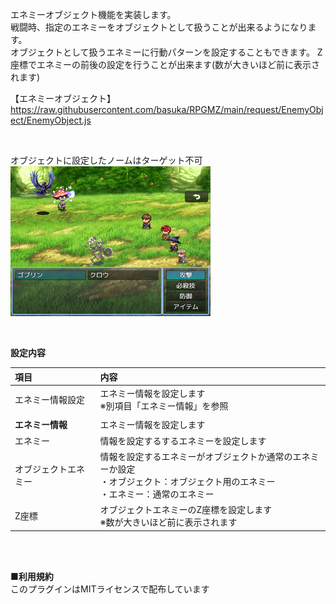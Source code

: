 エネミーオブジェクト機能を実装します。</br>
戦闘時、指定のエネミーをオブジェクトとして扱うことが出来るようになります。</br>
オブジェクトとして扱うエネミーに行動パターンを設定することもできます。
Z座標でエネミーの前後の設定を行うことが出来ます(数が大きいほど前に表示されます)

【エネミーオブジェクト】</br>
https://raw.githubusercontent.com/basuka/RPGMZ/main/request/EnemyObject/EnemyObject.js</br>

</br>

オブジェクトに設定したノームはターゲット不可</br>
![Image](/request/EnemyObject/image/image.png)</br>

</br>

<B>設定内容</B></br>

| 項目 | 内容 |
| :--- | :--- |
|エネミー情報設定|エネミー情報を設定します</br>※別項目「エネミー情報」を参照|
|||
|<B>エネミー情報</B>|エネミー情報を設定します|
|エネミー|情報を設定するするエネミーを設定します|
|オブジェクトエネミー|情報を設定するエネミーがオブジェクトか通常のエネミーか設定</br>・オブジェクト：オブジェクト用のエネミー</br>・エネミー：通常のエネミー|
|Z座標|オブジェクトエネミーのZ座標を設定します</br>※数が大きいほど前に表示されます|


</br>
</br>

<B>■利用規約</B></br>
このプラグインはMITライセンスで配布しています
